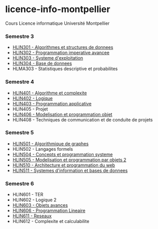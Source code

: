 # licence-info-montpellier
Cours Licence informatique Université Montpellier

### Semestre 3

- [HLIN301 - Algorithmes et structures de donnees](../../tree/master/HLIN301_Algo)
- [HLIN302 - Programmation imperative avancee](../../tree/master/HLIN302_PI)
- [HLIN303 - Systeme d'exploitation](../../tree/master/HLIN303_OS)
- [HLIN304 - Base de donnees](../../tree/master/HLIN304_SQL)
- HLMA303 - Statistiques descriptive et probabilites

### Semestre 4

- [HLIN401 - Algorithme et complexite](../../tree/master/HLIN401_AgloComplexite)
- [HLIN402 - Logique](../../tree/master/HLIN402_Logique)
- [HLIN403 - Programmation applicative](../../tree/master/HLIN403_PA)
- HLIN405 - Projet
- [HLIN406 - Modelisation et programmation objet](../../tree/master/HLIN406_POO)
- HLIN408 - Techniques de communication et de conduite de projets

### Semestre 5

- [HLIN501 - Algorithmique de graphes](../../tree/master/HLIN501_Graphes)
- HLIN502 - Langages formels
- [HLIN504 - Concepts et programmation systeme](../../tree/master/HLIN504_Systeme)
- [HLIN505 - Modelisation et programmation par objets 2](../../tree/master/HLIN505_POO)
- [HLIN510 - Architecture et programmation du web](../../tree/master/HLIN510_Web)
- [HLIN511 - Systemes d'information et bases de donnees](../../tree/master/HLIN511_BdD)

### Semestre 6

- HLIN601 - TER
- HLIN602 - Logique 2
- [HLIN603 - Objets avances](../../tree/master/HLIN603_ObjetsA)
- [HLIN606 - Programmation Lineaire](../../tree/master/HLIN6066_PL)
- [HLIN611 - Reseaux](../../tree/master/HLIN611_Reseau)
- HLIN612 - Complexite et calculabilite

